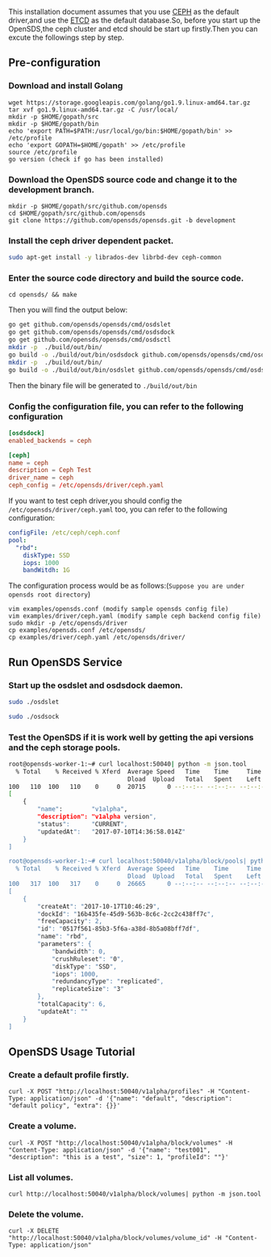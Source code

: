 This installation document assumes that you use [CEPH](https://github.com/ceph/ceph) as the default driver,and use the [ETCD](https://github.com/coreos/etcd) as the default database.So,
before you start up the OpenSDS,the ceph cluster and etcd should be start up firstly.Then you can excute the followings step by step.

## Pre-configuration

### Download and install Golang
```
wget https://storage.googleapis.com/golang/go1.9.linux-amd64.tar.gz
tar xvf go1.9.linux-amd64.tar.gz -C /usr/local/
mkdir -p $HOME/gopath/src
mkdir -p $HOME/gopath/bin
echo 'export PATH=$PATH:/usr/local/go/bin:$HOME/gopath/bin' >> /etc/profile
echo 'export GOPATH=$HOME/gopath' >> /etc/profile
source /etc/profile
go version (check if go has been installed)
```

### Download the OpenSDS source code and change it to the development branch.
```
mkdir -p $HOME/gopath/src/github.com/opensds
cd $HOME/gopath/src/github.com/opensds
git clone https://github.com/opensds/opensds.git -b development
```

### Install the ceph driver dependent packet.
```bash
sudo apt-get install -y librados-dev librbd-dev ceph-common
```

### Enter the source code directory and build the source code.
```
cd opensds/ && make
```

Then you will find the output below:
```bash
go get github.com/opensds/opensds/cmd/osdslet
go get github.com/opensds/opensds/cmd/osdsdock
go get github.com/opensds/opensds/cmd/osdsctl
mkdir -p  ./build/out/bin/
go build -o ./build/out/bin/osdsdock github.com/opensds/opensds/cmd/osdsdock
mkdir -p  ./build/out/bin/
go build -o ./build/out/bin/osdslet github.com/opensds/opensds/cmd/osdslet
```
Then the binary file will be generated to ```./build/out/bin```

### Config the configuration file, you can refer to the following configuration
```conf
[osdsdock]
enabled_backends = ceph

[ceph]
name = ceph
description = Ceph Test
driver_name = ceph
ceph_config = /etc/opensds/driver/ceph.yaml
```
If you want to test ceph driver,you should config the ```/etc/opensds/driver/ceph.yaml``` too, you can refer to the following configuration:
```yaml
configFile: /etc/ceph/ceph.conf
pool:
  "rbd":
    diskType: SSD
    iops: 1000
    bandWitdh: 1G
```

The configuration process would be as follows:(```Suppose you are under opensds root directory```)
```
vim examples/opensds.conf (modify sample opensds config file)
vim examples/driver/ceph.yaml (modify sample ceph backend config file)
sudo mkdir -p /etc/opensds/driver
cp examples/opensds.conf /etc/opensds/
cp examples/driver/ceph.yaml /etc/opensds/driver/
```

## Run OpenSDS Service

### Start up the osdslet and osdsdock daemon. 
```bash
sudo ./osdslet

sudo ./osdsock
```

### Test the OpenSDS if it is work well by getting the api versions and the ceph storage pools.
```bash
root@opensds-worker-1:~# curl localhost:50040| python -m json.tool
  % Total    % Received % Xferd  Average Speed   Time    Time     Time  Current
                                 Dload  Upload   Total   Spent    Left  Speed
100   110  100   110    0     0  20715      0 --:--:-- --:--:-- --:--:-- 22000
[
    {
		"name":        "v1alpha",
		"description": "v1alpha version",
		"status":      "CURRENT",
		"updatedAt":   "2017-07-10T14:36:58.014Z"
    }
]

root@opensds-worker-1:~# curl localhost:50040/v1alpha/block/pools| python -m json.tool
  % Total    % Received % Xferd  Average Speed   Time    Time     Time  Current
                                 Dload  Upload   Total   Spent    Left  Speed
100   317  100   317    0     0  26665      0 --:--:-- --:--:-- --:--:-- 28818
[
    {
        "createAt": "2017-10-17T10:46:29",
        "dockId": "16b435fe-45d9-563b-8c6c-2cc2c438ff7c",
        "freeCapacity": 2,
        "id": "0517f561-85b3-5f6a-a38d-8b5a08bff7df",
        "name": "rbd",
        "parameters": {
            "bandwidth": 0,
            "crushRuleset": "0",
            "diskType": "SSD",
            "iops": 1000,
            "redundancyType": "replicated",
            "replicateSize": "3"
        },
        "totalCapacity": 6,
        "updateAt": ""
    }
]
```

## OpenSDS Usage Tutorial

### Create a default profile firstly.
```
curl -X POST "http://localhost:50040/v1alpha/profiles" -H "Content-Type: application/json" -d '{"name": "default", "description": "default policy", "extra": {}}'
```

### Create a volume.
```
curl -X POST "http://localhost:50040/v1alpha/block/volumes" -H "Content-Type: application/json" -d '{"name": "test001", "description": "this is a test", "size": 1, "profileId": ""}'
```

### List all volumes.
```
curl http://localhost:50040/v1alpha/block/volumes| python -m json.tool
```

### Delete the volume.
```
curl -X DELETE "http://localhost:50040/v1alpha/block/volumes/volume_id" -H "Content-Type: application/json"
```